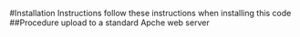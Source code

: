 #Installation Instructions
follow these instructions when installing this code
##Procedure
upload to a standard Apche web server